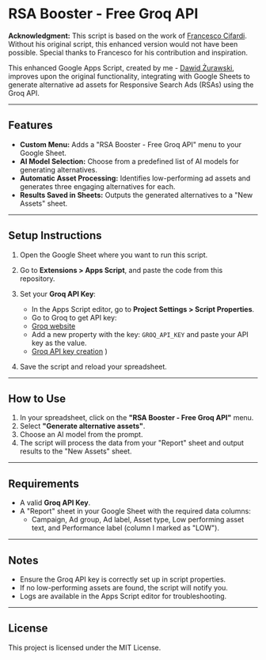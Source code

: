 # RSA Booster - Free Groq API

**Acknowledgment:** This script is based on the work of [Francesco Cifardi](https://www.linkedin.com/in/francescocifardi/). Without his original script, this enhanced version would not have been possible. Special thanks to Francesco for his contribution and inspiration.

This enhanced Google Apps Script, created by me - [Dawid Żurawski](https://www.linkedin.com/in/dawid-%C5%BCurawski-61a1341b3/), improves upon the original functionality, integrating with Google Sheets to generate alternative ad assets for Responsive Search Ads (RSAs) using the Groq API.

---

## Features

- **Custom Menu:** Adds a "RSA Booster - Free Groq API" menu to your Google Sheet.
- **AI Model Selection:** Choose from a predefined list of AI models for generating alternatives.
- **Automatic Asset Processing:** Identifies low-performing ad assets and generates three engaging alternatives for each.
- **Results Saved in Sheets:** Outputs the generated alternatives to a "New Assets" sheet.

---

## Setup Instructions

1. Open the Google Sheet where you want to run this script.
2. Go to **Extensions > Apps Script**, and paste the code from this repository.
3. Set your **Groq API Key**:
   - In the Apps Script editor, go to **Project Settings > Script Properties**.
   - Go to Groq to get API key:
   - [Groq website](https://prnt.sc/wz5Htt0JR5qH)
   - Add a new property with the key: `GROQ_API_KEY` and paste your API key as the value.
   - [Groq API key creation](https://prnt.sc/XvYHwU5UpbdE)
)
     
4. Save the script and reload your spreadsheet.

---

## How to Use

1. In your spreadsheet, click on the **"RSA Booster - Free Groq API"** menu.
2. Select **"Generate alternative assets"**.
3. Choose an AI model from the prompt.
4. The script will process the data from your "Report" sheet and output results to the "New Assets" sheet.

---

## Requirements

- A valid **Groq API Key**.
- A "Report" sheet in your Google Sheet with the required data columns:
  - Campaign, Ad group, Ad label, Asset type, Low performing asset text, and Performance label (column I marked as "LOW").

---

## Notes

- Ensure the Groq API key is correctly set up in script properties.
- If no low-performing assets are found, the script will notify you.
- Logs are available in the Apps Script editor for troubleshooting.

---

## License

This project is licensed under the MIT License.
